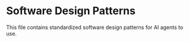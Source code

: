 # Software Design Patterns

This file contains standardized software design patterns for AI agents to use.